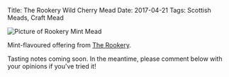 Title: The Rookery Wild Cherry Mead
Date: 2017-04-21
Tags: Scottish Meads, Craft Mead

![Picture of Rookery Mint Mead](https://www.valhallasgoat.com/media/catalog/product/cache/1/image/9df78eab33525d08d6e5fb8d27136e95/t/h/the_rookery_mint_mead.jpg)

Mint-flavoured offering from [The Rookery](/the-rookery/).

<!-- PELICAN_END_SUMMARY -->

Tasting notes coming soon. In the meantime, please comment below with
your opinions if you've tried it!
